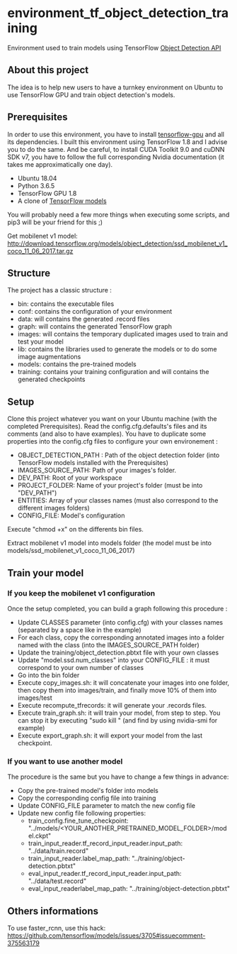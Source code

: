# environment_tf_object_detection_training

Environment used to train models using TensorFlow [Object Detection API](https://github.com/tensorflow/models/tree/master/research/object_detection)

## About this project

The idea is to help new users to have a turnkey environment on Ubuntu to use TensorFlow GPU and train object detection's models.

## Prerequisites

In order to use this environment, you have to install [tensorflow-gpu](https://www.tensorflow.org/install/install_linux) and all its dependencies.
I built this environment using TensorFlow 1.8 and I advise you to do the same.
And be careful, to install CUDA Toolkit 9.0 and cuDNN SDK v7, you have to follow the full corresponding Nvidia documentation (it takes me approximatically one day).

- Ubuntu 18.04
- Python 3.6.5
- TensorFlow GPU 1.8
- A clone of [TensorFlow models](https://github.com/tensorflow/models)

You will probably need a few more things when executing some scripts, and pip3 will be your friend for this ;)

Get mobilenet v1 model: http://download.tensorflow.org/models/object_detection/ssd_mobilenet_v1_coco_11_06_2017.tar.gz

## Structure

The project has a classic structure :

- bin: contains the executable files
- conf: contains the configuration of your environment
- data: will contains the generated .record files
- graph: will contains the generated TensorFlow graph
- images: will contains the temporary duplicated images used to train and test your model
- lib: contains the libraries used to generate the models or to do some image augmentations
- models: contains the pre-trained models
- training: contains your training configuration and will contains the generated checkpoints

## Setup

Clone this project whatever you want on your Ubuntu machine (with the completed Prerequisites).
Read the config.cfg.defaults's files and its comments (and also to have examples).
You have to duplicate some properties into the config.cfg files to configure your own environement : 
- OBJECT_DETECTION_PATH : Path of the object detection folder (into TensorFlow models installed with the Prerequisites)
- IMAGES_SOURCE_PATH: Path of your images's folder.
- DEV_PATH: Root of your workspace
- PROJECT_FOLDER: Name of your project's folder (must be into "DEV_PATH")
- ENTITIES: Array of your classes names (must also correspond to the different images folders)
- CONFIG_FILE: Model's configuration

Execute "chmod +x" on the differents bin files.

Extract mobilenet v1 model into models folder (the model must be into models/ssd_mobilenet_v1_coco_11_06_2017)

## Train your model

### If you keep the mobilenet v1 configuration

Once the setup completed, you can build a graph following this procedure :

- Update CLASSES parameter (into config.cfg) with your classes names (separated by a space like in the example)
- For each class, copy the corresponding annotated images into a folder named with the class (into the IMAGES_SOURCE_PATH folder)
- Update the training/object_detection.pbtxt file with your own classes
- Update "model.ssd.num_classes" into your CONFIG_FILE : it must correspond to your own number of classes
- Go into the bin folder
- Execute copy_images.sh: it will concatenate your images into one folder, then copy them into images/train, and finally move 10% of them into images/test
- Execute recompute_tfrecords: it will generate your .records files.
- Execute train_graph.sh: it will train your model, from step to step. You can stop it by executing "sudo kill <PID>" (and find <PID> by using nvidia-smi for example)
- Execute export_graph.sh: it will export your model from the last checkpoint.


### If you want to use another model

The procedure is the same but you have to change a few things in advance:
- Copy the pre-trained model's folder into models
- Copy the corresponding config file into training
- Update CONFIG_FILE parameter to match the new config file
- Update new config file following properties:
  - train_config.fine_tune_checkpoint: "../models/<YOUR_ANOTHER_PRETRAINED_MODEL_FOLDER>/model.ckpt"
  - train_input_reader.tf_record_input_reader.input_path: "../data/train.record"
  - train_input_reader.label_map_path: "../training/object-detection.pbtxt"
  - eval_input_reader.tf_record_input_reader.input_path: "../data/test.record"
  - eval_input_readerlabel_map_path: "../training/object-detection.pbtxt"

## Others informations

To use faster_rcnn, use this hack: https://github.com/tensorflow/models/issues/3705#issuecomment-375563179
